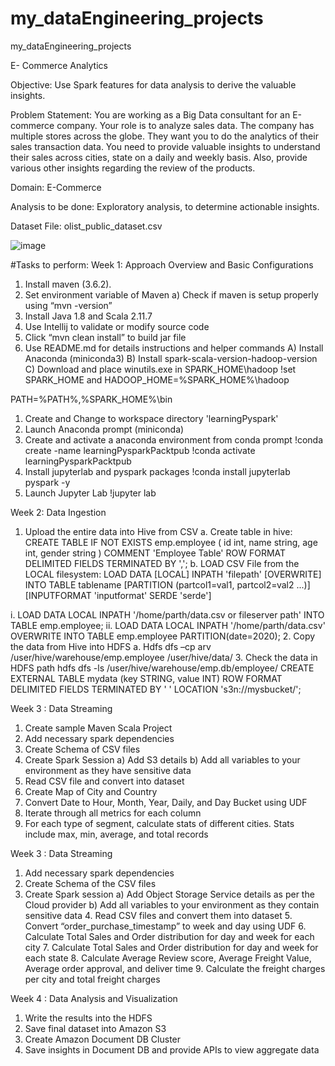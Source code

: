# my_dataEngineering_projects
my_dataEngineering_projects

E- Commerce Analytics

Objective: Use Spark features for data analysis to derive the valuable insights.

Problem Statement:
You are working as a Big Data consultant for an E-commerce company. Your role is to analyze sales data. The company has multiple stores across the globe. They want you to do the analytics of their sales transaction data. You need to provide valuable insights to understand their sales across cities, state on a daily and weekly basis. Also, provide various other insights regarding the review of the products.

Domain: E-Commerce 

Analysis to be done: Exploratory analysis, to determine actionable insights. 

Dataset File: olist_public_dataset.csv

![image](https://user-images.githubusercontent.com/8849821/133379039-28705d36-fa8f-4f0a-8629-85ac3d37907d.png)

#Tasks to perform:
Week 1: Approach Overview and Basic Configurations
1.	Install maven (3.6.2).
2.	Set environment variable of Maven
  a) Check if maven is setup properly using  “mvn -version” 
3.	Install Java 1.8 and Scala 2.11.7
4.	Use Intellij to validate or modify source code
5.	Click “mvn clean install” to build jar file
6.	Use README.md for details instructions and helper commands
A) Install Anaconda (miniconda3)
B) Install spark-scala-version-hadoop-version
C) Download and place winutils.exe in SPARK_HOME\hadoop
!set SPARK_HOME and HADOOP_HOME=%SPARK_HOME%\hadoop

PATH=%PATH%,%SPARK_HOME%\bin
1.	Create and Change to workspace directory 'learningPyspark'
2.	Launch Anaconda prompt (miniconda)
3.	Create and activate a anaconda environment from conda prompt
!conda create -name learningPysparkPacktpub
!conda activate learningPysparkPacktpub
4.	Install jupyterlab and pyspark packages !conda install jupyterlab pyspark -y
5.	Launch Jupyter Lab !jupyter lab

Week 2: Data Ingestion
1.	Upload the entire data into Hive from CSV
a.	Create table in hive:
CREATE TABLE IF NOT EXISTS emp.employee (
 id int,
 name string,
 age int,
 gender string )
 COMMENT 'Employee Table'
 ROW FORMAT DELIMITED
 FIELDS TERMINATED BY ',';
b.	LOAD CSV File from the LOCAL filesystem: 
LOAD DATA [LOCAL] INPATH 'filepath' [OVERWRITE] 
INTO TABLE tablename [PARTITION (partcol1=val1, partcol2=val2 ...)] 
[INPUTFORMAT 'inputformat' SERDE 'serde']

i.	LOAD DATA LOCAL INPATH '/home/parth/data.csv or fileserver path' INTO TABLE emp.employee;
ii.	LOAD DATA LOCAL INPATH '/home/parth/data.csv' OVERWRITE INTO TABLE emp.employee PARTITION(date=2020);
2.	Copy the data from Hive into HDFS
a.	Hdfs dfs –cp arv /user/hive/warehouse/emp.employee /user/hive/data/
3.	Check the data in HDFS path
hdfs dfs -ls /user/hive/warehouse/emp.db/employee/
CREATE EXTERNAL TABLE mydata (key STRING, value INT)
    ROW FORMAT DELIMITED FIELDS TERMINATED BY ' '
    LOCATION 's3n://mysbucket/';
    
Week 3 : Data Streaming 
1.	Create sample Maven Scala Project
2.	Add necessary spark dependencies
3.	Create Schema of CSV files
4.	Create Spark Session
  a) Add S3 details
  b) Add all variables to your environment as they have sensitive data
5.	Read CSV file and convert into dataset
6.	Create Map of City and Country
7.	Convert Date to Hour, Month, Year, Daily, and Day Bucket using UDF
8.	Iterate through all metrics for each column
9.	For each type of segment, calculate stats of different cities. Stats include max, min, average, and total records

Week 3 : Data Streaming
1.	Add necessary spark dependencies
2.	Create Schema of the CSV files
3.	Create Spark session
         a) Add Object Storage Service details as per the Cloud provider
         b) Add all variables to your environment as they contain sensitive data
     4.    Read CSV files and convert them into dataset
     5.   Convert “order_purchase_timestamp” to week and day using UDF
     6.   Calculate Total Sales and Order distribution for day and week for each city
     7.   Calculate Total Sales and Order distribution for day and week for each state
     8.   Calculate Average Review score, Average Freight Value, Average order approval, and deliver time
     9.   Calculate the freight charges per city and total freight charges

Week 4 : Data Analysis and Visualization
1.	Write the results into the HDFS
2.	Save final dataset into Amazon S3
3.	Create Amazon Document DB Cluster
4.	Save insights in Document DB and provide APIs to view aggregate data
